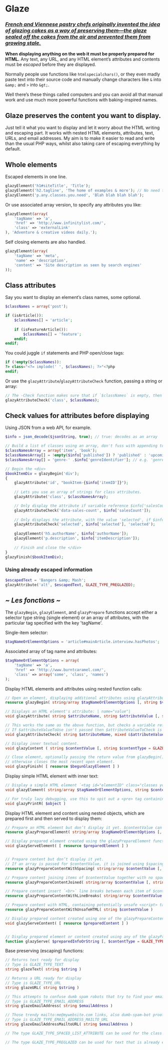 Glaze
=====

### *[French and Viennese pastry chefs originally invented the idea of glazing cakes as a way of preserving them—the glaze sealed off the cakes from the air and prevented them from growing stale.](http://www.epicurious.com/articlesguides/howtocook/primers/cakesfrostings)*

**When displaying anything on the web it must be properly prepared for HTML.** Any text, any URL, and any HTML element’s attributes and contents must be *escaped* before they are displayed.

Normally people use functions like `htmlspecialchars()`, or they even madly paste text into their source code and manually change characters like `&` into `&amp;` and `>` into `&gt;`.

Well there’s these things called computers and you can avoid all that manual work and use much more powerful functions with baking-inspired names.

## Glaze preserves the content you want to display.

Just tell it what you want to display and let it worry about the HTML writing and escaping part. It works with nested HTML elements, attributes, text, URLs, and email addresses. My aim is to make it easier to read and write than the usual PHP ways, whilst also taking care of escaping everything by default.


## Whole elements

Escaped elements in one line.

```php
glazyElement('h1#siteTitle', 'Title');
glazyElement('h2.tagline', 'The home of examples & more'); // No need to escape the &
glazyElement('p.any.classes.you.need', 'Blah blah blah blah');
```

Or use associated array version, to specify any attributes you like:

```php
glazyElement(array(
	'tagName' => 'a',
	'href' => 'http://www.infinitylist.com/',
	'class' => 'externalLink'
), 'Adventure & creative videos daily.');
```

Self closing elements are also handled.

```php
glazyElement(array(
	'tagName' => 'meta',
	'name' => 'description',
	'content' => 'Site description as seen by search engines'
));
```


## Class attributes

Say you want to display an element’s class names, some optional.

```php
$classNames = array('post');

if (isArticle()):
	$classNames[] = 'article';
	
	if (isFeatureArticle()):
		$classNames[] = 'feature';
	endif;
endif;
```

You could juggle `if` statements and PHP open/close tags:

```php
if (!empty($classNames)):
?> class="<?= implode(' ', $classNames); ?>"<?php
endif;
```

Or use the `glazyAttribute`/`glazyAttributeCheck` function, passing a string or array:

```php
// The -Check function makes sure that if `$classNames` is empty, then nothing will be displayed.
glazyAttributeCheck('class', $classNames);
```


## Check values for attributes before displaying

Using JSON from a web API, for example.

```php
$info = json_decode($jsonString, true); // true: decodes as an array

// Build a list of classes using an array, don't fuss with appending to a string
$classNamesArray = array('item', 'book');
$classNamesArray[] = !empty($info['published']) ? 'published' : 'upcoming';
$classNamesArray[] = 'genre-' .$info['genreIdentifier']; // e.g. 'genre-thriller'

// Begin the <div>
$bookItemDiv = glazyBegin('div');
{
	glazyAttribute('id', "bookItem-{$info['itemID']}");
	
	// Lets you use an array of strings for class attributes.
	glazyAttribute('class', $classNamesArray);

	// Only display the attribute if variable reference $info['salesCount'] is present.
	glazyAttributeCheck('data-sales-count', $info['salesCount']);
	
	// Only displays the attribute, with the value 'selected', if $info['selected'] is true.
	glazyAttributeCheck('selected', $info['selected'], 'selected');
	
	glazyElement('h5.authorName', $info['authorName']);
	glazyElement('p.description', $info['itemDescription']);
	
	// Finish and close the </div>
}
glazyFinish($bookItemDiv);
```

### Using already escaped information

```php
$escapedText = 'Bangers &amp; Mash';
glazyAttribute('alt', $escapedText, GLAZE_TYPE_PREGLAZED);
```


## *~ Les fonctions ~*

The `glazyBegin`, `glazyElement`, and `glazyPrepare` functions accept either a selector type string (single element) or an array of attributes, with the particular tag specified with the key 'tagName'.

Single-item selector:

```php
$tagNameOrElementOptions = 'article#mainArticle.interview.hasPhotos';
```

Associated array of tag name and attributes:
 
```php
$tagNameOrElementOptions = array(
	'tagName' => 'a',
	'href' => 'http://www.burntcaramel.com/',
	'class' => array('some', 'class', 'names')
);
```

Display HTML elements and attributes using nested function calls:

```php
// Open an element, displaying additional attributes using glazyAttribute() for attributes, and then simply display your element's contents.
resource glazyBegin( string/array $tagNameOrElementOptions [, string $valueType = GLAZE_TYPE_PREGLAZED ] )

// Displays an HTML element's attribute: | name="value"|
void glazyAttribute( string $attributeName, string $attributeValue [, string $valueType = null (automatic detection) ] )

// This works the same as the above function, but checks a variable reference you pass first.
// If $attributeValueToUse isn't passed then $attributeValueToCheck is also the value that is displayed.
void glazyAttributeCheck( string $attributeName, mixed &$attributeValueToCheck [, string $attributeValueToUse = null, string $valueType = null] )

// Display inner textual content.
void glazyContent ( string $contentValue [, string $contentType = GLAZE_TYPE_TEXT ] )

// Close element, optionally passing the return value from glazyBegin()
// otherwise closes the most recent open element.
void glazyFinish( [ resource $begunGlazyElement ] )
```

Display simple HTML element with inner text:

```php
// Display a simple HTML element `<tag id="elementID" class="classes you need">CONTENTS</tag>`, with a choice for the tag name, and its contents value and type.
void glazyElement( string/array $tagNameOrElementOptions, string $contentValue [, string $valueType ] )

// For truly lazy debugging, use this to spit out a <pre> tag containing the contents of an object.
void glazyPrintR( $object )
```

Display HTML element and content using nested objects, which are prepared first and then served to display them:

```php
// Prepare an HTML element but don’t display it yet. $contentValue can be a string, a prepared content, or another prepared element.
resource glazyPrepareElement( string/array $tagNameOrElementOptions [, string/array $contentValue = null, string $valueType = GLAZE_TYPE_TEXT ] )

// Display prepared element created using the glazyPrepareElement function.
void glazyServeElement( [ resource $preparedElement ] )


// Prepare content but don’t display it yet.
// If an array is passed for $contentValue, it is joined using $spacing. It can contain strings and other prepared content and elements.
resource glazyPrepareContentWithSpacing( string/array $contentValue [, string $contentType = GLAZE_TYPE_TEXT, $spacing = '' ] )

// Prepare content joining items of $contentValue together with no spaces in between.
resource glazyPrepareContentJoined( string/array $contentValue [, string $contentType = GLAZE_TYPE_TEXT ] )

// Prepare content insert `<br>` line breaks between each item of $contentValue.
resource glazyPrepareContentWithLineBreaks( string/array $contentValue [, string $contentType = GLAZE_TYPE_TEXT ] )

// Prepare content with HTML, containing potentially unsafe <script> tags. Nothing is altered.
resource glazyPrepareContentWithUnsafeHTML( string $contentValue )

// Display prepared content created using one of the glazyPrepareContent... functions.
void glazyServeContent( [ resource $preparedContent ] )


// Display prepared element or content created using any of the glazyPrepare... functions, or a string.
function glazyServe( $preparedInfoOrString [, $contentType = GLAZE_TYPE_TEXT ] )
```

Base preserving (escaping) functions:

```php
// Returns text ready for display
// Type is GLAZE_TYPE_TEXT
string glazeText( string $string )

// Returns a URL ready for display
// Type is GLAZE_TYPE_URL
string glazeURL( string $string )

// This attempts to confuse dumb spam robots that try to find your email address
// Type is GLAZE_TYPE_EMAIL_ADDRESS
string glazeEmailAddress( string $emailAddress )

// Those trendy mailto:me@mywebsite.com links, also dumb-spam-bot proof.
// Type is GLAZE_TYPE_EMAIL_ADDRESS_MAILTO_URL
string glazeEmailAddressMailtoURL( string $emailAddress )

// The type GLAZE_TYPE_SPACED_LIST_ATTRIBUTE can be used for the class attribute, joining an array of class names into a single string.

// The type GLAZE_TYPE_PREGLAZED can be used for text that is already escaped and ready for HTML.
```